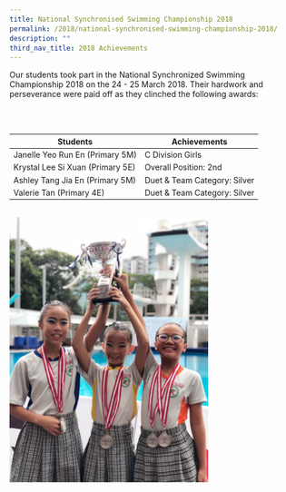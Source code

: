 ```yaml
---
title: National Synchronised Swimming Championship 2018
permalink: /2018/national-synchronised-swimming-championship-2018/
description: ""
third_nav_title: 2018 Achievements
---
```


Our students took part in the National Synchronized Swimming Championship 2018 on the 24 - 25 March 2018. Their hardwork and perseverance were paid off as they clinched the following awards:

<br>
<br>

| Students | Achievements |
| -------- | -------- | 
| Janelle Yeo Run En (Primary 5M)   | C Division Girls    | 
| Krystal Lee Si Xuan (Primary 5E)     | Overall Position: 2nd    | 
| Ashley Tang Jia En (Primary 5M)     | Duet & Team Category: Silver     | 
| Valerie Tan (Primary 4E)     | Duet & Team Category: Silver| 

<br>
<img src="/images/2018syncwim.jpg" 
         style="width:350px"
			/>
<br>
